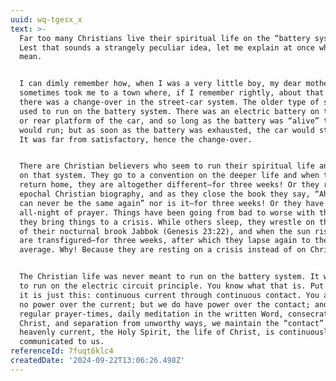 ```yaml
---
uuid: wq-tgesx_x
text: >-
  Far too many Christians live their spiritual life on the “battery system.”
  Lest that sounds a strangely peculiar idea, let me explain at once what I
  mean.


  I can dimly remember how, when I was a very little boy, my dear mother
  sometimes took me to a town where, if I remember rightly, about that time
  there was a change-over in the street-car system. The older type of street-car
  used to run on the battery system. There was an electric battery on the front
  or rear platform of the car, and so long as the battery was “alive” the car
  would run; but as soon as the battery was exhausted, the car would stop dead.
  It was far from satisfactory, hence the change-over.


  There are Christian believers who seem to run their spiritual life and service
  on that system. They go to a convention on the deeper life and when they
  return home, they are altogether different—for three weeks! Or they read some
  epochal Christian biography, and as they close the book they say, “Ah, life
  can never be the same again” nor is it—for three weeks! Or they have an
  all-night of prayer. Things have been going from bad to worse with them, so
  they bring things to a crisis. While others sleep, they wrestle on the banks
  of their nocturnal brook Jabbok (Genesis 23:22), and when the sun rises they
  are transfigured—for three weeks, after which they lapse again to the dull
  average. Why! Because they are resting on a crisis instead of on Christ.


  The Christian life was never meant to run on the battery system. It was meant
  to run on the electric circuit principle. You know what that is. Put simply,
  it is just this: continuous current through continuous contact. You and I have
  no power over the current; but we do have power over the contact; and when, by
  regular prayer-times, daily meditation in the written Word, consecration to
  Christ, and separation from unworthy ways, we maintain the “contact” then the
  heavenly current, the Holy Spirit, the life of Christ, is continuously
  communicated to us.
referenceId: 7fuqt6klc4
createdDate: '2024-09-22T13:06:26.498Z'
---
```


